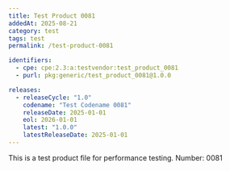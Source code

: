 ```yaml
---
title: Test Product 0081
addedAt: 2025-08-21
category: test
tags: test
permalink: /test-product-0081

identifiers:
  - cpe: cpe:2.3:a:testvendor:test_product_0081
  - purl: pkg:generic/test_product_0081@1.0.0

releases:
  - releaseCycle: "1.0"
    codename: "Test Codename 0081"
    releaseDate: 2025-01-01
    eol: 2026-01-01
    latest: "1.0.0"
    latestReleaseDate: 2025-01-01
---
```


This is a test product file for performance testing. Number: 0081
